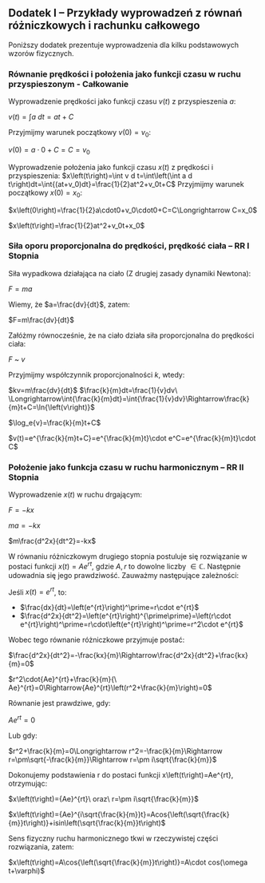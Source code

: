 ## Dodatek I – Przykłady wyprowadzeń z równań różniczkowych i rachunku całkowego

Poniższy dodatek prezentuje wyprowadzenia dla kilku podstawowych wzorów fizycznych.

### Równanie prędkości i położenia jako funkcji czasu w ruchu przyspieszonym - Całkowanie

Wyprowadzenie prędkości jako funkcji czasu $v(t)$ z przyspieszenia $a$:

$v\left(t\right)=\int{a\ dt}=at+C$

Przyjmijmy warunek początkowy $v\left(0\right)=v_0$:

$v\left(0\right)=a\cdot0+C=C=v_0$

Wyprowadzenie położenia jako funkcji czasu $x(t)$ z prędkości i przyspieszenia:
$x\left(t\right)=\int v d t=\int\left(\int a d t\right)dt=\int{(at+v_0)dt}=\frac{1}{2}at^2+v_0t+C$
Przyjmijmy warunek początkowy $x\left(0\right)=x_0$:

$x\left(0\right)=\frac{1}{2}a\cdot0+v_0\cdot0+C=C\Longrightarrow C=x_0$

$x\left(t\right)=\frac{1}{2}at^2+v_0t+x_0$

### Siła oporu proporcjonalna do prędkości, prędkość ciała – RR I Stopnia

Siła wypadkowa działająca na ciało (Z drugiej zasady dynamiki Newtona):

$F=ma$

Wiemy, że $a=\frac{dv}{dt}$, zatem:

$F=m\frac{dv}{dt}$

Załóżmy równocześnie, że na ciało działa siła proporcjonalna do prędkości ciała:

$F$ ~ $v$

Przyjmijmy współczynnik proporcjonalności $k$, wtedy:

$kv=m\frac{dv}{dt}$
$\frac{k}{m}dt=\frac{1}{v}dv\ \Longrightarrow\int{\frac{k}{m}dt}=\int{\frac{1}{v}dv}\Rightarrow\frac{k}{m}t+C=\ln{\left(v\right)}$

$\log_e{v}=\frac{k}{m}t+C$

$v(t)=e^{\frac{k}{m}t+C}=e^{\frac{k}{m}t}\cdot e^C=e^{\frac{k}{m}t}\cdot C$

### Położenie jako funkcja czasu w ruchu harmonicznym – RR II Stopnia

Wyprowadzenie $x(t)$ w ruchu drgającym:

$F=-kx$

$ma=-kx$

$m\frac{d^2x}{dt^2}=-kx$

W równaniu różniczkowym drugiego stopnia postuluje się rozwiązanie w postaci funkcji $x\left(t\right)={Ae}^{rt}$, gdzie $A,r$ to dowolne liczby $\in\mathbb{C}$. Następnie udowadnia się jego prawdziwość. Zauważmy następujące zależności:

Jeśli $x\left(t\right)=e^{rt}$, to:
- $\frac{dx}{dt}=\left(e^{rt}\right)^\prime=r\cdot e^{rt}$
- $\frac{d^2x}{dt^2}=\left(e^{rt}\right)^{\prime\prime}=\left(r\cdot e^{rt}\right)^\prime=r\cdot\left(e^{rt}\right)^\prime=r^2\cdot e^{rt}$
  
Wobec tego równanie różniczkowe przyjmuje postać:

$\frac{d^2x}{dt^2}=-\frac{kx}{m}\Rightarrow\frac{d^2x}{dt^2}+\frac{kx}{m}=0$

$r^2\cdot{Ae}^{rt}+\frac{k}{m}{\ Ae}^{rt}=0\Rightarrow{Ae}^{rt}\left(r^2+\frac{k}{m}\right)=0$

Równanie jest prawdziwe, gdy:

$Ae^{rt}=0$

Lub gdy:

$r^2+\frac{k}{m}=0\Longrightarrow r^2=-\frac{k}{m}\Rightarrow r=\pm\sqrt{-\frac{k}{m}}\Rightarrow r=\pm i\sqrt{\frac{k}{m}}$

Dokonujemy podstawienia r do postaci funkcji x\left(t\right)=Ae^{rt}, otrzymując:

$x\left(t\right)={Ae}^{rt}\ oraz\ r=\pm i\sqrt{\frac{k}{m}}$

$x\left(t\right)={Ae}^{i\sqrt{\frac{k}{m}}t}=Acos{\left(\sqrt{\frac{k}{m}}t\right)}+isin\left(\sqrt{\frac{k}{m}}t\right)$

Sens fizyczny ruchu harmonicznego tkwi w rzeczywistej części rozwiązania, zatem:

$x\left(t\right)=A\cos{\left(\sqrt{\frac{k}{m}}t\right)}=A\cdot cos(\omega t+\varphi)$
